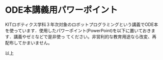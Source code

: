 # ODE本講義用パワーポイント

KITロボティクス学科３年次対象のロボットプログラミングという講義でODE本を使っています．使用したパワーポイント(PowerPoint)を以下に置いておきます．講義やゼミなどで是非使っ てください。非営利的な教育用途なら改変、再配布してかまいません。

以上

